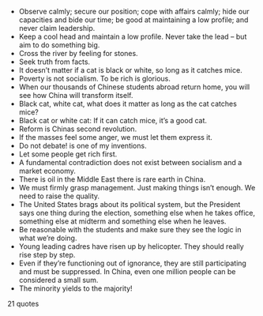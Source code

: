  - Observe calmly; secure our position; cope with affairs calmly; hide our capacities and bide our time; be good at maintaining a low profile; and never claim leadership.
 - Keep a cool head and maintain a low profile. Never take the lead – but aim to do something big.
 - Cross the river by feeling for stones.
 - Seek truth from facts.
 - It doesn’t matter if a cat is black or white, so long as it catches mice.
 - Poverty is not socialism. To be rich is glorious.
 - When our thousands of Chinese students abroad return home, you will see how China will transform itself.
 - Black cat, white cat, what does it matter as long as the cat catches mice?
 - Black cat or white cat: If it can catch mice, it’s a good cat.
 - Reform is Chinas second revolution.
 - If the masses feel some anger, we must let them express it.
 - Do not debate! is one of my inventions.
 - Let some people get rich first.
 - A fundamental contradiction does not exist between socialism and a market economy.
 - There is oil in the Middle East there is rare earth in China.
 - We must firmly grasp management. Just making things isn’t enough. We need to raise the quality.
 - The United States brags about its political system, but the President says one thing during the election, something else when he takes office, something else at midterm and something else when he leaves.
 - Be reasonable with the students and make sure they see the logic in what we’re doing.
 - Young leading cadres have risen up by helicopter. They should really rise step by step.
 - Even if they’re functioning out of ignorance, they are still participating and must be suppressed. In China, even one million people can be considered a small sum.
 - The minority yields to the majority!

21 quotes